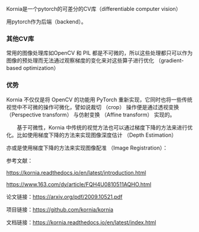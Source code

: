 Kornia是一个pytorch的可差分的CV库（differentiable computer vision）

用pytorch作为后端（backend）。



### 其他CV库

常用的图像处理库如OpenCV 和 PIL 都是不可微的，所以这些处理都只可以作为图像的预处理而无法通过观察梯度的变化来对这些算子进行优化 （gradient-based optimization）



### 优势

Kornia 不仅仅是将 OpenCV 的功能用 PyTorch 重新实现，它同时也将一些传统视觉中不可微的操作可微化，譬如说裁切 （crop） 操作便是通过透视变换 （Perspective transform） 与仿射变换 （Affine transform） 实现的。

　　基于可微性，Kornia 中传统的视觉方法也可以通过梯度下降的方法来进行优化。比如使用梯度下降的方法来实现图像深度估计 （Depth Estimation）

亦或是使用梯度下降的方法来实现图像配准 （Image Registration）：





参考文献：

https://kornia.readthedocs.io/en/latest/introduction.html

https://www.163.com/dy/article/FQH4U0810511AQHO.html

论文链接：https://arxiv.org/pdf/2009.10521.pdf

项目链接：https://github.com/kornia/kornia

文档链接：https://kornia.readthedocs.io/en/latest/index.html